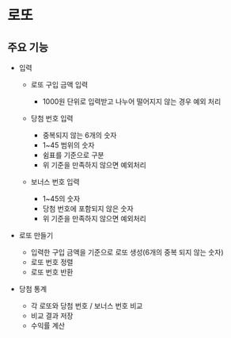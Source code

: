 # 로또

## 주요 기능

- 입력

  - 로또 구입 금액 입력
    - 1000원 단위로 입력받고 나누어 떨어지지 않는 경우 예외 처리
  - 당첨 번호 입력

    - 중복되지 않는 6개의 숫자
    - 1~45 범위의 숫자
    - 쉼표를 기준으로 구분
    - 위 기준을 만족하지 않으면 예외처리

  - 보너스 번호 입력
    - 1~45의 숫자
    - 당첨 번호에 포함되지 않은 숫자
    - 위 기준을 만족하지 않으면 예외처리

- 로또 만들기

  - 입력한 구입 금액을 기준으로 로또 생성(6개의 중복 되지 않는 숫자)
  - 로또 번호 정렬
  - 로또 번호 반환

- 당첨 통계
  - 각 로또와 당첨 번호 / 보너스 번호 비교
  - 비교 결과 저장
  - 수익률 계산

